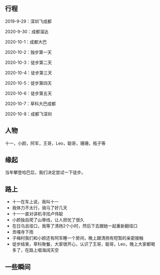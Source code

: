 ## 行程

2019-9-29：深圳飞成都

2020-9-30：成都溜达

2020-10-1：成都大巴

2020-10-2：独步第一天

2020-10-3：徒步第二天

2020-10-4：徒步第三天 

2020-10-5：徒步第四天

2020-10-6：徒步第五天

2020-10-7：草科大巴成都

2020-10-8：成都飞深圳


## 人物

十一，小颜，阿军，王哥，Leo，聪哥，珊珊，瓶子等

## 缘起

当年攀登哈巴后，我们决定尝试一下徒步。

## 路上

* 十一在车上说，我叫十一
* 我体力不太行，骑马了好几天
* 十一一直对讲机寻找卢伟聪
* 小颜独自爬了山脊线，让人担忧了很久
* 在日乌且垭口，我等了清扬2个小时，然后下去跟她一起重新翻垭口
* 贡嘎寺下雨
* 子梅村我们和小颜还有阿军睡一个房间，晚上跟清扬有短暂的亲密接触
* 徒步结束，草科聚餐，大家很开心，认识了王哥，聪哥，Leo，晚上大家都喝多了，在路上唱海阔天空



## 一些瞬间

